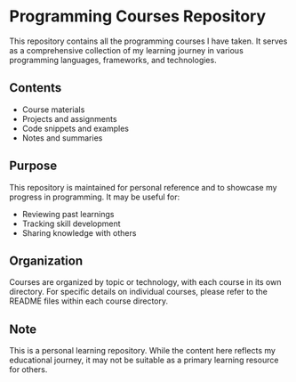 # Programming Courses Repository

This repository contains all the programming courses I have taken. It serves as a comprehensive collection of my learning journey in various programming languages, frameworks, and technologies.

## Contents

- Course materials
- Projects and assignments
- Code snippets and examples
- Notes and summaries

## Purpose

This repository is maintained for personal reference and to showcase my progress in programming. It may be useful for:

- Reviewing past learnings
- Tracking skill development
- Sharing knowledge with others

## Organization

Courses are organized by topic or technology, with each course in its own directory. For specific details on individual courses, please refer to the README files within each course directory.

## Note

This is a personal learning repository. While the content here reflects my educational journey, it may not be suitable as a primary learning resource for others.
